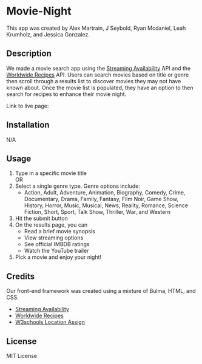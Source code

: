 # Movie-Night
This app was created by Alex Martrain, J Seybold, Ryan Mcdaniel, Leah Krumholz, and Jessica Gonzalez.

## Description
We made a movie search app using the [Streaming Availability](https://rapidapi.com/movie-of-the-night-movie-of-the-night-default/api/streaming-availability) API and the [Worldwide Recipes](https://rapidapi.com/ptwebsolution/api/worldwide-recipes1) API. Users can search movies based on title or genre then scroll through a results list to discover movies they may not have known about. Once the movie list is populated, they have an option to then search for recipes to enhance their movie night.

Link to live page: 

## Installation
N/A

## Usage
1. Type in a specific movie title \
OR
2. Select a single genre type. Genre options include: 
    *  Action, Adult, Adventure, Animation, Biography, Comedy, Crime, Documentary, Drama, Family, Fantasy, Film Noir, Game Show, History, Horror, Music, Musical, News, Reality, Romance, Science Fiction, Short, Sport, Talk Show, Thriller, War, and Western
3. Hit the submit button
4. On the results page, you can
    * Read a brief movie synopsis
    * View streaming options
    * See official IMBDB ratings
    * Watch the YouTube trailer
5. Pick a movie and enjoy your night!  

## Credits 
Our front-end framework was created using a mixture of Bulma, HTML, and CSS.
- [Streaming Availability](https://rapidapi.com/movie-of-the-night-movie-of-the-night-default/api/streaming-availability)
- [Worldwide Recipes](https://rapidapi.com/ptwebsolution/api/worldwide-recipes1)
- [W3schools Location Assign](https://www.w3schools.com/jsref/met_loc_assign.asp)

## License
MIT License

